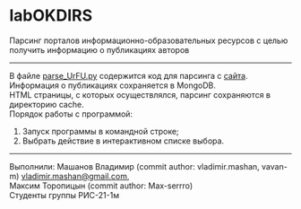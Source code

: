 # labOKDIRS
Парсинг порталов информационно-образовательных ресурсов с целью получить информацию о публикациях авторов  
____
В файле [parse_UrFU.py](https://github.com/vavan-m/labOKDIRS/blob/master/parse_UrFU.py) содержится код для парсинга с [сайта](https://study.urfu.ru).
Информация о публикациях сохраняется в MongoDB.  
HTML страницы, с которых осуществлялся, парсинг сохраняются в директорию cache.  
Порядок работы с программой:
1. Запуск программы в командной строке;
2. Выбрать действие в интерактивном списке выбора.
____
Выполнили: Машанов Владимир (commit author: vladimir.mashan, vavan-m) vladimir.mashan@gmail.com,  
Максим Торопицын (commit author: Max-serrro)  
Студенты группы РИС-21-1м   

